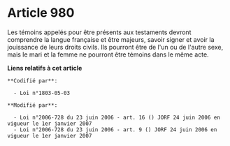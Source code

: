 # Article 980

Les témoins appelés pour être présents aux testaments devront comprendre la langue française et être majeurs, savoir signer
et avoir la jouissance de leurs droits civils. Ils pourront être de l'un ou de l'autre sexe, mais le mari et la femme ne
pourront être témoins dans le même acte.

**Liens relatifs à cet article**

	**Codifié par**:

	  - Loi n°1803-05-03

	**Modifié par**:

	  - Loi n°2006-728 du 23 juin 2006 - art. 16 () JORF 24 juin 2006 en vigueur le 1er janvier 2007
	  - Loi n°2006-728 du 23 juin 2006 - art. 9 () JORF 24 juin 2006 en vigueur le 1er janvier 2007
